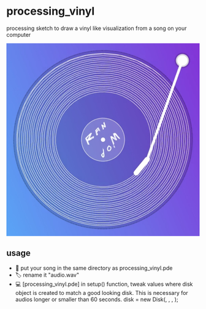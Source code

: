 # processing_vinyl
processing sketch to draw a vinyl like visualization from a song on your computer

![Preview of the recorded video](preview.png)

## usage

 - 📁 put your song in the same directory as processing_vinyl.pde
 - 🏷 rename it "audio.wav"
 - 💻 [processing_vinyl.pde] in setup() function, tweak values where disk object is created to match a good looking disk. This is necessary for audios longer or smaller than 60 seconds. disk = new Disk(<radius>, <angular speed>, <maximum furrow size>, <font size>);